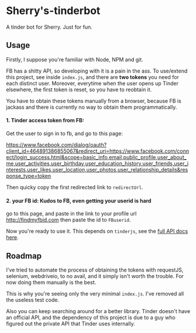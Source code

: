 # Sherry's-tinderbot
A tinder bot for Sherry. Just for fun.

## Usage
Firstly, I suppose you're familiar with Node, NPM and git.

FB has a shitty API, so developing with it is a pain in the ass. To use/extend this project, see inside `index.js`, and there are **two tokens** you need for each distinct user. Moreover, everytime when the user opens up Tinder elsewhere, the first token is reset, so you have to reobtain it.

You have to obtain these tokens manually from a browser, because FB is jackass and there is currently no way to obtain them programmatically.

#### 1. Tinder access token from FB: 
Get the user to sign in to fb, and go to this page:

https://www.facebook.com/dialog/oauth?client_id=464891386855067&redirect_uri=https://www.facebook.com/connect/login_success.html&scope=basic_info,email,public_profile,user_about_me,user_activities,user_birthday,user_education_history,user_friends,user_interests,user_likes,user_location,user_photos,user_relationship_details&response_type=token

Then quicky copy the first redirected link to `redirectUrl`.

#### 2. your FB id: Kudos to FB, even getting your userid is hard
go to this page, and paste in the link to your profile url
http://findmyfbid.com
then paste the id to `FBuserid`.

Now you're ready to use it. This depends on `tinderjs`, see the [full API docs here](https://github.com/alkawryk/tinderjs).


## Roadmap

I've tried to automate the process of obtaining the tokens with requestJS, selenium, webdriveio, to no avail, and it simply isn't worth the trouble. For now doing them manually is the best.

This is why you're seeing only the very minimal `index.js`. I've removed all the useless test code.

Also you can keep searching around for a better library. Tinder doesn't have an official API, and the dependency of this project is due to a guy who figured out the private API that Tinder uses internally.